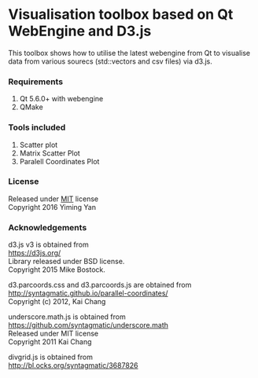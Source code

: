 Visualisation toolbox based on Qt WebEngine and D3.js
===========================================
This toolbox shows how to utilise the latest webengine from Qt to visualise data
from various sourecs (std::vectors and csv files) via d3.js.

### Requirements
1. Qt 5.6.0+ with webengine
2. QMake

### Tools included
1. Scatter plot
2. Matrix Scatter Plot
3. Paralell Coordinates Plot

### License
Released under [MIT](LICENSE) license </br>
Copyright 2016 Yiming Yan

### Acknowledgements
d3.js v3 is obtained from </br>
https://d3js.org/ </br>
Library released under BSD license.</br>
Copyright 2015 Mike Bostock.

d3.parcoords.css and d3.parcoords.js are obtained from </br>
http://syntagmatic.github.io/parallel-coordinates/  </br>
Copyright (c) 2012, Kai Chang

underscore.math.js is obtained from
https://github.com/syntagmatic/underscore.math </br>
Released under MIT license </br>
Copyright 2011 Kai Chang

divgrid.js is obtained from </br>
http://bl.ocks.org/syntagmatic/3687826
